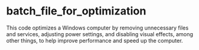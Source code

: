 # batch_file_for_optimization
This code optimizes a Windows computer by removing unnecessary files and services, adjusting power settings, and disabling visual effects, among other things, to help improve performance and speed up the computer.
